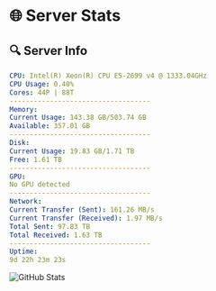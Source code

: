 # 🌐 Server Stats
## 🔍 Server Info
```yaml
CPU: Intel(R) Xeon(R) CPU E5-2699 v4 @ 1333.04GHz
CPU Usage: 0.40%
Cores: 44P | 88T
-----------------------------------
Memory:
Current Usage: 143.38 GB/503.74 GB
Available: 357.01 GB
-----------------------------------
Disk:
Current Usage: 19.83 GB/1.71 TB
Free: 1.61 TB
-----------------------------------
GPU:
No GPU detected
-----------------------------------
Network:
Current Transfer (Sent): 161.26 MB/s
Current Transfer (Received): 1.97 MB/s
Total Sent: 97.83 TB
Total Received: 1.63 TB
-----------------------------------
Uptime:
9d 22h 23m 23s
```
![GitHub Stats](https://img.shields.io/badge/Updated-2025-02-17_21:06:41-blue)